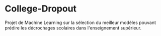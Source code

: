 # College-Dropout
Projet de Machine Learning sur la sélection du meilleur modèles pouvant prédire les décrochages scolaires dans l'enseignement supérieur.
